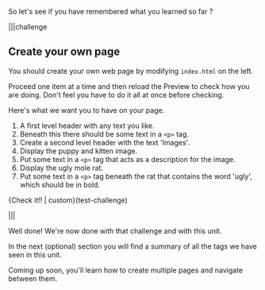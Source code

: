 So let's see if you have remembered what you learned so far ?

|||challenge
## Create your own page
You should create your own web page by modifying `index.html` on the left. 

Proceed one item at a time and then reload the Preview to check how you are doing. Don't feel you have to do it all at once before checking.

Here's what we want you to have on your page.

1. A first level header with any text you like.
1. Beneath this there should be some text in a `<p>` tag.
1. Create a second level header with the text 'Images'.
1. Display the puppy and kitten image.
1. Put some text in a `<p>` tag that acts as a description for the image.
1. Display the ugly mole rat.
1. Put some text in a `<p>` tag beneath the rat that contains the word 'ugly', which should be in bold.

{Check it!! | custom}(test-challenge)

|||

Well done! We're now done with that challenge and with this unit.

In the next (optional) section you will find a summary of all the tags we have seen in this unit.

Coming up soon, you'll learn how to create multiple pages and navigate between them.